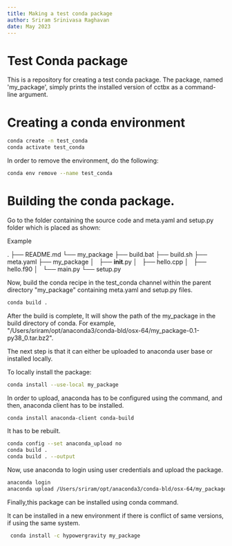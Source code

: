 ```yaml
---
title: Making a test conda package
author: Sriram Srinivasa Raghavan
date: May 2023
---
```


# Test Conda package

This is a repository for creating a test conda package. The package, named 'my_package', simply prints the installed version of cctbx as a command-line argument.

# Creating a conda environment

```bash
conda create -n test_conda
conda activate test_conda
```

In order to remove the environment, do the following:

```bash
conda env remove --name test_conda
```

# Building the conda package.

Go to the folder containing the source code and meta.yaml and setup.py folder which is placed as shown:

Example

.
├── README.md
└── my_package
    ├── build.bat
    ├── build.sh
    ├── meta.yaml
    ├── my_package
    │   ├── __init__.py
    │   ├── hello.cpp
    │   ├── hello.f90
    │   └── main.py
    └── setup.py


Now, build the conda recipe in the test_conda channel within the parent directory "my_package" containing meta.yaml and setup.py files.

```bash
conda build .
```

After the build is complete,
It will show the path of the my_package in the build directory of conda. 
For example, "/Users/sriram/opt/anaconda3/conda-bld/osx-64/my_package-0.1-py38_0.tar.bz2".

The next step is that it can either be uploaded to anaconda user base or installed locally.

To locally install the package:

```bash
conda install --use-local my_package
```

In order to upload, anaconda has to be configured using the command, and then, anaconda client has to be installed.

```bash
conda install anaconda-client conda-build
```

It has to be rebuilt.

```bash
conda config --set anaconda_upload no
conda build .
conda build . --output
```

Now, use anaconda to login using user credentials and upload the package.

```bash
anaconda login
anaconda upload /Users/sriram/opt/anaconda3/conda-bld/osx-64/my_package-0.1-py38_0.tar.bz2
```

Finally,this package can be installed using conda command.

It can be installed in a new environment if there is conflict of same versions, if using the same system.

```bash
 conda install -c hypowergravity my_package
```
